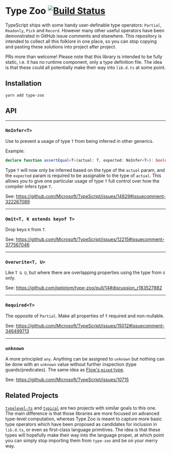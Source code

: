 # Type Zoo [![Build Status](https://travis-ci.org/pelotom/type-zoo.svg?branch=master)](https://travis-ci.org/pelotom/type-zoo)

TypeScript ships with some handy user-definable type operators: `Partial`, `Readonly`, `Pick` and `Record`. However many other useful operators have been demonstrated in GitHub issue comments and elsewhere. This repository is intended to collect all this folklore in one place, so you can stop copying and pasting these solutions into project after project.

PRs more than welcome! Please note that this library is intended to be fully static, i.e. it has no runtime component, only a type definition file. The idea is that these could all potentially make their way into `lib.d.ts` at some point.

## Installation

```
yarn add type-zoo
```

## API

---

### `NoInfer<T>`

Use to prevent a usage of type `T` from being inferred in other generics.

Example:

```ts
declare function assertEqual<T>(actual: T, expected: NoInfer<T>): boolean;
```

Type `T` will now only be inferred based on the type of the `actual` param, and
the `expected` param is required to be assignable to the type of `actual`.
This allows you to give one particular usage of type `T` full control over how the
compiler infers type `T`.

See: https://github.com/Microsoft/TypeScript/issues/14829#issuecomment-322267089

---

### `Omit<T, K extends keyof T>`

Drop keys `K` from `T`.

See: https://github.com/Microsoft/TypeScript/issues/12215#issuecomment-377567046

---

### `Overwrite<T, U>`

Like `T & U`, but where there are overlapping properties using the type from `U` only.

See: https://github.com/pelotom/type-zoo/pull/14#discussion_r183527882

---

### `Required<T>`

The opposite of `Partial`. Make all properties of `T` required and non-nullable.

See: https://github.com/Microsoft/TypeScript/issues/15012#issuecomment-346499713

---

### `unknown`

A more principled `any`. Anything can be assigned to `unknown` but nothing can be done with an `unknown` value without further inspection (type guards/predicates). The same idea as [Flow's `mixed` type](https://flow.org/en/docs/types/mixed/).

See: https://github.com/Microsoft/TypeScript/issues/10715

## Related Projects

[`typelevel-ts`](https://github.com/gcanti/typelevel-ts) and [`typical`](https://github.com/tycho01/typical) are two projects with similar goals to this one. The main difference is that those libraries are more focused on advanced type-level computation, whereas Type Zoo is meant to capture more basic type operators which have been proposed as candidates for inclusion in `lib.d.ts`, or even as first-class language primitives. The idea is that these types will hopefully make their way into the language proper, at which point you can simply stop importing them from `type-zoo` and be on your merry way.

